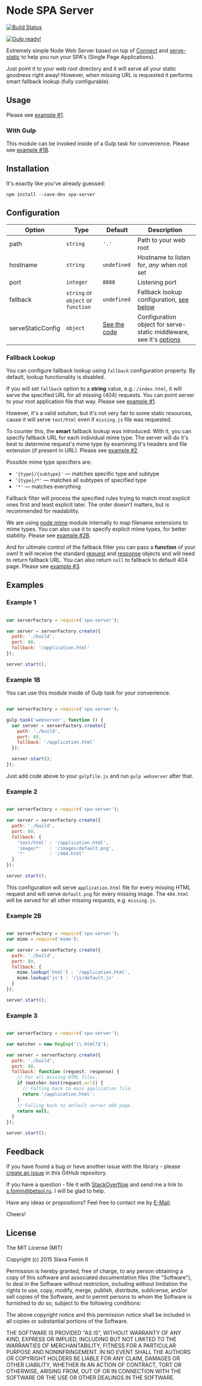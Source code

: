 # Node SPA Server

[![Build Status](https://travis-ci.org/betsol/spa-server.svg?branch=develop)](https://travis-ci.org/betsol/spa-server)

<a href="#with-gulp" title="Ready to be used with Gulp">
    <img alt="Gulp ready!" src="https://img.shields.io/badge/gulp-ready-brightgreen.svg">
</a>

Extremely simple Node Web Server based on top of [Connect][lib-connect] and
[serve-static][lib-serve-static] to help you run your SPA's
(Single Page Applications).

Just point it to your web root directory and it will serve all your static
goodness right away! However, when missing URL is requested it performs
smart fallback lookup (fully configurable).


## Usage

Please see [example #1](#example-1).


### With Gulp

This module can be invoked inside of a Gulp task for convenience.
Please see [example #1B](#example-1b).


## Installation

It's exactly like you've already guessed:

`npm install --save-dev spa-server`


## Configuration

| Option             | Type                               | Default                                     | Description
|--------------------|------------------------------------|---------------------------------------------|-------------
| path               | `string`                           | `'.'`                                       | Path to your web root
| hostname           | `string`                           | `undefined`                                 | Hostname to listen for, *any* when not set
| port               | `integer`                          | `8888`                                      | Listening port
| fallback           | `string` or `object` or `function` | `undefined`                                 | Fallback lookup configuration, [see below](#fallback-lookup)
| serveStaticConfig  | `object`                           | [See the code][serve-static-default-config] | Configuration object for serve-static middleware, see it's [options][lib-serve-static-options]


### Fallback Lookup

You can configure fallback lookup using `fallback` configuration property.
By default, lookup functionality is disabled.

If you will set `fallback` option to a **string** value, e.g.: `/index.html`,
it will serve the specified URL for all missing (404) requests.
You can point server to your root application file that way.
Please see [example #1](#example-1).

However, it's a valid solution, but it's not very fair to some static resources,
cause it will serve `text/html` even if `missing.js` file was requested.

To counter this, the **smart** fallback lookup was introduced. With it,
you can specify fallback URL for each individual mime type. The server
will do it's best to determine request's mime type by examining it's headers
and file extension (if present in URL). Please see [example #2](#example-2).

Possible mime type specifiers are:

- `'{type}/{subtype}'` — matches specific type and subtype
- `'{type}/*'` — matches all subtypes of specified type
- `'*'` — matches everything

Fallback filter will process the specified rules trying to match most explicit
ones first and least explicit later. The order doesn't matters, but is recommended
for readability.

We are using [node mime][lib-mime] module internally to map filename extensions
to mime types. You can also use it to specify explicit mime types,
for better stability. Please see [example #2B](#example-2b).

And for ultimate control of the fallback filter you can pass a **function**
of your own! It will receive the standard
[request](https://nodejs.org/api/http.html#http_http_incomingmessage) and
[response](https://nodejs.org/api/http.html#http_class_http_serverresponse)
objects and will need to return fallback URL.
You can also return `null` to fallback to default 404 page.
Please see [example #3](#example-3).


## Examples


### Example 1

```javascript

var serverFactory = require('spa-server');

var server = serverFactory.create({
  path: './build',
  port: 80,
  fallback: '/application.html'
});

server.start();

```


### Example 1B

You can use this module inside of Gulp task for your convenience.

```javascript

var serverFactory = require('spa-server');

gulp.task('webserver', function () {
  var server = serverFactory.create({
    path: './build',
    port: 80,
    fallback: '/application.html'
  });

  server.start();
});
```

Just add code above to your `gulpfile.js` and run `gulp webserver` after that.


### Example 2

```javascript

var serverFactory = require('spa-server');

var server = serverFactory.create({
  path: './build',
  port: 80,
  fallback: {
    'text/html' : '/application.html',
    'image/*'   : '/images/default.png',
    '*'         : '/404.html'
  }
});

server.start();

```

This configuration will serve `application.html` file for every missing
HTML request and will serve `default.png` for every missing image.
The `404.html` will be served for all other missing requests, e.g. `missing.js`.


### Example 2B

```javascript

var serverFactory = require('spa-server');
var mime = require('mime');

var server = serverFactory.create({
  path: './build',
  port: 80,
  fallback: {
    mime.lookup('html') : '/application.html',
    mime.lookup('js') : '/js/default.js'
  }
});

server.start();

```


### Example 3

```javascript

var serverFactory = require('spa-server');

var matcher = new RegExp('\\.html?$');

var server = serverFactory.create({
  path: './build',
  port: 80,
  fallback: function (request, response) {
    // For all missing HTML files.
    if (matcher.test(request.url)) {
      // Falling back to main application file.
      return '/application.html';
    }
    // Falling back to default server 404 page.
    return null;
  }
});

server.start();

```


## Feedback

If you have found a bug or have another issue with the library - please [create an issue][new-issue] in this GitHub repository.

If you have a question - file it with [StackOverflow][so-ask] and send me a
link to [s.fomin@betsol.ru][email]. I will be glad to help.

Have any ideas or propositions? Feel free to contact me by [E-Mail][email].

Cheers!


## License

The MIT License (MIT)

Copyright (c) 2015 Slava Fomin II

Permission is hereby granted, free of charge, to any person obtaining a copy
of this software and associated documentation files (the "Software"), to deal
in the Software without restriction, including without limitation the rights
to use, copy, modify, merge, publish, distribute, sublicense, and/or sell
copies of the Software, and to permit persons to whom the Software is
furnished to do so, subject to the following conditions:

The above copyright notice and this permission notice shall be included in
all copies or substantial portions of the Software.

THE SOFTWARE IS PROVIDED "AS IS", WITHOUT WARRANTY OF ANY KIND, EXPRESS OR
IMPLIED, INCLUDING BUT NOT LIMITED TO THE WARRANTIES OF MERCHANTABILITY,
FITNESS FOR A PARTICULAR PURPOSE AND NONINFRINGEMENT. IN NO EVENT SHALL THE
AUTHORS OR COPYRIGHT HOLDERS BE LIABLE FOR ANY CLAIM, DAMAGES OR OTHER
LIABILITY, WHETHER IN AN ACTION OF CONTRACT, TORT OR OTHERWISE, ARISING FROM,
OUT OF OR IN CONNECTION WITH THE SOFTWARE OR THE USE OR OTHER DEALINGS IN
THE SOFTWARE.


  [so-ask]: http://stackoverflow.com/questions/ask?tags=node.js,connect
  [email]: mailto:s.fomin@betsol.ru
  [new-issue]: https://github.com/betsol/spa-server/issues/new
  [lib-connect]: https://github.com/senchalabs/connect
  [lib-serve-static]: https://github.com/expressjs/serve-static
  [lib-serve-static-options]: https://github.com/expressjs/serve-static#options
  [lib-mime]: https://github.com/broofa/node-mime
  [serve-static-default-config]: /lib/server.js#L10-L13
